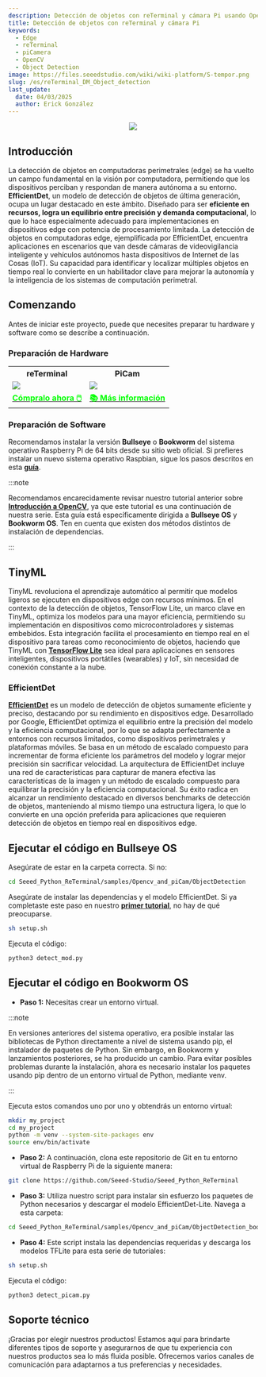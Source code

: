 ```yaml
---
description: Detección de objetos con reTerminal y cámara Pi usando OpenCV
title: Detección de objetos con reTerminal y cámara Pi
keywords:
  - Edge
  - reTerminal
  - piCamera
  - OpenCV
  - Object Detection
image: https://files.seeedstudio.com/wiki/wiki-platform/S-tempor.png
slug: /es/reTerminal_DM_Object_detection
last_update:
  date: 04/03/2025
  author: Erick González
---
```


<center><img width={1000} src="https://files.seeedstudio.com/wiki/ReTerminal/opencv/objectdetection2.gif" /></center>

## Introducción

La detección de objetos en computadoras perimetrales (edge) se ha vuelto un campo fundamental en la visión por computadora, permitiendo que los dispositivos perciban y respondan de manera autónoma a su entorno. **EfficientDet**, un modelo de detección de objetos de última generación, ocupa un lugar destacado en este ámbito. Diseñado para ser **eficiente en recursos, logra un equilibrio entre precisión y demanda computacional**, lo que lo hace especialmente adecuado para implementaciones en dispositivos edge con potencia de procesamiento limitada. La detección de objetos en computadoras edge, ejemplificada por EfficientDet, encuentra aplicaciones en escenarios que van desde cámaras de videovigilancia inteligente y vehículos autónomos hasta dispositivos de Internet de las Cosas (IoT). Su capacidad para identificar y localizar múltiples objetos en tiempo real lo convierte en un habilitador clave para mejorar la autonomía y la inteligencia de los sistemas de computación perimetral.

## Comenzando

Antes de iniciar este proyecto, puede que necesites preparar tu hardware y software como se describe a continuación.

### Preparación de Hardware

<div class="table-center">
	<table class="table-nobg">
    <tr class="table-trnobg">
      <th class="table-trnobg">reTerminal</th>
      <th class="table-trnobg">PiCam</th>
		</tr>
    <tr class="table-trnobg"></tr>
		<tr class="table-trnobg">
			<td class="table-trnobg"><div style={{textAlign:'center'}}><img src="https://files.seeedstudio.com/wiki/ReTerminal/frigate/reterminal.png" style={{width:300, height:'auto'}}/></div></td>
      <td class="table-trnobg"><div style={{textAlign:'center'}}><img src="https://files.seeedstudio.com/wiki/ReTerminal/Picam/picam2.jpg" style={{width:300, height:'auto'}}/></div></td>
		</tr>
    <tr class="table-trnobg"></tr>
		<tr class="table-trnobg">
			<td class="table-trnobg"><div class="get_one_now_container" style={{textAlign: 'center'}}><a class="get_one_now_item" href="https://www.seeedstudio.com/ReTerminal-with-CM4-p-4904.html?queryID=26220f25bcce77bc420c9c03059787c0&objectID=4904&indexName=bazaar_retailer_products" target="_blank">
              <strong><span><font color={'FFFFFF'} size={"4"}> Cómpralo ahora 🖱️</font></span></strong>
          </a></div></td>
      <td class="table-trnobg"><div class="get_one_now_container" style={{textAlign: 'center'}}><a class="get_one_now_item" href="https://wiki.seeedstudio.com/reTerminal-piCam/" target="_blank" rel="noopener noreferrer"><strong><span><font color={'FFFFFF'} size={"4"}>📚 Más información</font></span></strong></a></div></td>
        </tr>
    </table>
</div>

### Preparación de Software

Recomendamos instalar la versión **Bullseye** o **Bookworm** del sistema operativo Raspberry Pi de 64 bits desde su sitio web oficial. Si prefieres instalar un nuevo sistema operativo Raspbian, sigue los pasos descritos en esta [**guía**](https://wiki.seeedstudio.com/reTerminal/#flash-raspberry-pi-os-64-bit-ubuntu-os-or-other-os-to-emmc).

:::note

Recomendamos encarecidamente revisar nuestro tutorial anterior sobre [**Introducción a OpenCV**](https://wiki.seeedstudio.com/reTerminal_DM_opencv/), ya que este tutorial es una continuación de nuestra serie. Esta guía está específicamente dirigida a **Bullseye OS** y **Bookworm OS**. Ten en cuenta que existen dos métodos distintos de instalación de dependencias.

:::

## TinyML

TinyML revoluciona el aprendizaje automático al permitir que modelos ligeros se ejecuten en dispositivos edge con recursos mínimos. En el contexto de la detección de objetos, TensorFlow Lite, un marco clave en TinyML, optimiza los modelos para una mayor eficiencia, permitiendo su implementación en dispositivos como microcontroladores y sistemas embebidos. Esta integración facilita el procesamiento en tiempo real en el dispositivo para tareas como reconocimiento de objetos, haciendo que TinyML con [**TensorFlow Lite**](https://www.tensorflow.org/lite) sea ideal para aplicaciones en sensores inteligentes, dispositivos portátiles (wearables) y IoT, sin necesidad de conexión constante a la nube.

### EfficientDet

[**EfficientDet**](https://arxiv.org/abs/1911.09070) es un modelo de detección de objetos sumamente eficiente y preciso, destacando por su rendimiento en dispositivos edge. Desarrollado por Google, EfficientDet optimiza el equilibrio entre la precisión del modelo y la eficiencia computacional, por lo que se adapta perfectamente a entornos con recursos limitados, como dispositivos perimetrales y plataformas móviles. Se basa en un método de escalado compuesto para incrementar de forma eficiente los parámetros del modelo y lograr mejor precisión sin sacrificar velocidad. La arquitectura de EfficientDet incluye una red de características para capturar de manera efectiva las características de la imagen y un método de escalado compuesto para equilibrar la precisión y la eficiencia computacional. Su éxito radica en alcanzar un rendimiento destacado en diversos benchmarks de detección de objetos, manteniendo al mismo tiempo una estructura ligera, lo que lo convierte en una opción preferida para aplicaciones que requieren detección de objetos en tiempo real en dispositivos edge.

## Ejecutar el código en Bullseye OS

Asegúrate de estar en la carpeta correcta. Si no:

```sh
cd Seeed_Python_ReTerminal/samples/Opencv_and_piCam/ObjectDetection
```

Asegúrate de instalar las dependencias y el modelo EfficientDet. Si ya completaste este paso en nuestro [**primer tutorial**](https://wiki.seeedstudio.com/Getting-start-opencv/), no hay de qué preocuparse.

```sh
sh setup.sh
```

Ejecuta el código:
```sh
python3 detect_mod.py
```

## Ejecutar el código en Bookworm OS

- **Paso 1:** Necesitas crear un entorno virtual.

:::note

En versiones anteriores del sistema operativo, era posible instalar las bibliotecas de Python directamente a nivel de sistema usando pip, el instalador de paquetes de Python. Sin embargo, en Bookworm y lanzamientos posteriores, se ha producido un cambio. Para evitar posibles problemas durante la instalación, ahora es necesario instalar los paquetes usando pip dentro de un entorno virtual de Python, mediante venv.

:::

Ejecuta estos comandos uno por uno y obtendrás un entorno virtual:

```sh
mkdir my_project
cd my_project
python -m venv --system-site-packages env
source env/bin/activate
```

- **Paso 2:** A continuación, clona este repositorio de Git en tu entorno virtual de Raspberry Pi de la siguiente manera:

```sh
git clone https://github.com/Seeed-Studio/Seeed_Python_ReTerminal
```

- **Paso 3:** Utiliza nuestro script para instalar sin esfuerzo los paquetes de Python necesarios y descargar el modelo EfficientDet-Lite. Navega a esta carpeta:

```sh
cd Seeed_Python_ReTerminal/samples/Opencv_and_piCam/ObjectDetection_bookworm
```

- **Paso 4:** Este script instala las dependencias requeridas y descarga los modelos TFLite para esta serie de tutoriales:

```sh
sh setup.sh
```

Ejecuta el código:
```sh
python3 detect_picam.py
```

## Soporte técnico

¡Gracias por elegir nuestros productos! Estamos aquí para brindarte diferentes tipos de soporte y asegurarnos de que tu experiencia con nuestros productos sea lo más fluida posible. Ofrecemos varios canales de comunicación para adaptarnos a tus preferencias y necesidades.

<div class="button_tech_support_container">
<a href="https://forum.seeedstudio.com/" class="button_forum"></a> 
<a href="https://www.seeedstudio.com/contacts" class="button_email"></a>
</div>

<div class="button_tech_support_container">
<a href="https://discord.gg/eWkprNDMU7" class="button_discord"></a> 
<a href="https://github.com/Seeed-Studio/wiki-documents/discussions/69" class="button_discussion"></a>
</div>
